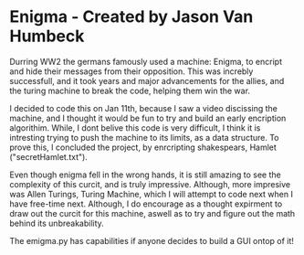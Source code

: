 # Enigma - Created by Jason Van Humbeck

Durring WW2 the germans famously used a machine: Enigma, to encript and hide their messages from their opposition.
This was increbly successfull, and it took years and major advancements for the allies, and the turing machine to
break the code, helping them win the war.

I decided to code this on Jan 11th, because I saw a video discissing the machine, and I thought it would be fun to try
and build an early encription algorithim. While, I dont belive this code is very difficult, I think it is intresting trying
to push the machine to its limits, as a data structure. To prove this, I concluded the project, by enrcripting shakespears, 
Hamlet ("secretHamlet.txt").

Even though enigma fell in the wrong hands, it is still amazing to see the complexity of this curcit, and is truly impressive.
Although, more impresive was Allen Turings, Turing Machine, which I will attempt to code next when I have free-time next. Although, I do encourage as a thought expirment to draw out the curcit for this machine, aswell as to try and figure out the math behind its unbreakability.

The emigma.py has capabilities if anyone decides to build a GUI ontop of it!

